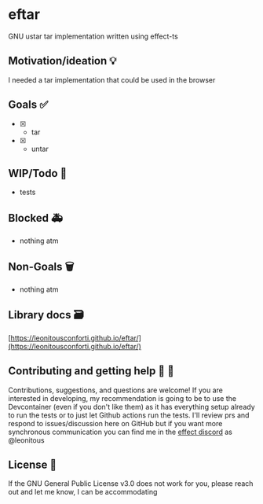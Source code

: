 # eftar

GNU ustar tar implementation written using effect-ts

## Motivation/ideation :bulb:

I needed a tar implementation that could be used in the browser

## Goals :white_check_mark:

- [x] - tar
- [x] - untar

## WIP/Todo :construction:

- tests

## Blocked :ambulance:

- nothing atm

## Non-Goals :wastebasket:

- nothing atm

## Library docs :card_file_box:

[https://leonitousconforti.github.io/eftar/](https://leonitousconforti.github.io/eftar/)

## Contributing and getting help :speech_balloon: :beers:

Contributions, suggestions, and questions are welcome! If you are interested in developing, my recommendation is going to be to use the Devcontainer (even if you don't like them) as it has everything setup already to run the tests or to just let Github actions run the tests. I'll review prs and respond to issues/discussion here on GitHub but if you want more synchronous communication you can find me in the [effect discord](https://discord.gg/effect-ts) as @leonitous

## License :page_facing_up:

If the GNU General Public License v3.0 does not work for you, please reach out and let me know, I can be accommodating
